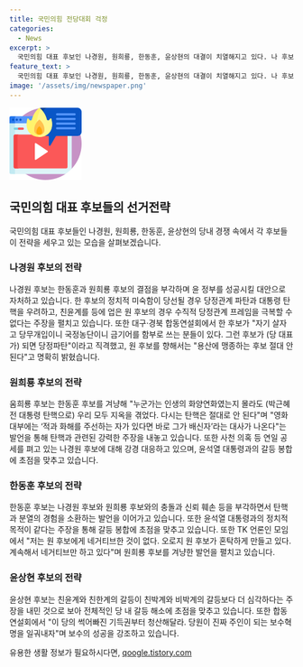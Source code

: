 ```yaml
---
title: 국민의힘 전당대회 걱정
categories:
  - News
excerpt: >
  국민의힘 대표 후보인 나경원, 원희룡, 한동훈, 윤상현의 대결이 치열해지고 있다. 나 후보는 상대 후보들의 결점을 부각하면서 대안으로 자처하고, 원 후보는 한 후보를 겨냥해 검증 공세를 펼치고 있다. 한 후보는 원 후보의 공세에 강경 대응하면서도 윤 대통령과의 관계 정상화를 강조하며 갈등 봉합에 초점을 맞추고 있다. 윤 후보는 친윤계와 친한계의 갈등을 강조하며 당 분열과 후유증을 우려하고 있다. 전당대회를 앞두고 각 후보들은 서로의 취약점과 강점을 드러내며 지지자들의 지지를 끌어모으고 있다.
feature_text: >
  국민의힘 대표 후보인 나경원, 원희룡, 한동훈, 윤상현의 대결이 치열해지고 있다. 나 후보는 상대 후보들의 결점을 부각하면서 대안으로 자처하고, 원 후보는 한 후보를 겨냥해 검증 공세를 펼치고 있다. 한 후보는 원 후보의 공세에 강경 대응하면서도 윤 대통령과의 관계 정상화를 강조하며 갈등 봉합에 초점을 맞추고 있다. 윤 후보는 친윤계와 친한계의 갈등을 강조하며 당 분열과 후유증을 우려하고 있다. 전당대회를 앞두고 각 후보들은 서로의 취약점과 강점을 드러내며 지지자들의 지지를 끌어모으고 있다.
image: '/assets/img/newspaper.png'
---
```


<p><img src="/assets/img/news.png" alt="rentncar 속보" /></p>

<h2 data-ke-size="size26">국민의힘 대표 후보들의 선거전략</h2>

<p data-ke-size="size16">국민의힘 대표 후보들인 나경원, 원희룡, 한동훈, 윤상현의 당내 경쟁 속에서 각 후보들이 전략을 세우고 있는 모습을 살펴보겠습니다.</p>

<h3 data-ke-size="size24">나경원 후보의 전략</h3>

<p data-ke-size="size16">나경원 후보는 한동훈과 원희룡 후보의 결점을 부각하며 윤 정부를 성공시킬 대안으로 자처하고 있습니다. 한 후보의 정치적 미숙함이 당선될 경우 당정관계 파탄과 대통령 탄핵을 우려하고, 친윤계를 등에 업은 원 후보의 경우 수직적 당정관계 프레임을 극복할 수 없다는 주장을 펼치고 있습니다. 또한 대구·경북 합동연설회에서 한 후보가 "자기 살자고 당무개입이니 국정농단이니 금기어를 함부로 쓰는 분들이 있다. 그런 후보가 (당 대표가) 되면 당정파탄"이라고 직격했고, 원 후보를 향해서는 "용산에 맹종하는 후보 절대 안 된다"고 명확히 밝혔습니다.</p>

<h3 data-ke-size="size24">원희룡 후보의 전략</h3>

<p data-ke-size="size16">움희룡 후보는 한동훈 후보를 겨냥해 "누군가는 인생의 화양연화였는지 몰라도 (박근혜 전 대통령 탄핵으로) 우리 모두 지옥을 겪었다. 다시는 탄핵은 절대로 안 된다"며 "영화 대부에는 ‘적과 화해를 주선하는 자가 있다면 바로 그가 배신자’라는 대사가 나온다"는 발언을 통해 탄핵과 관련된 강력한 주장을 내놓고 있습니다. 또한 사천 의혹 등 연일 공세를 펴고 있는 나경원 후보에 대해 강경 대응하고 있으며, 윤석열 대통령과의 갈등 봉합에 초점을 맞추고 있습니다.</p>

<h3 data-ke-size="size24">한동훈 후보의 전략</h3>

<p data-ke-size="size16">한동훈 후보는 나경원 후보와 원희룡 후보와의 충돌과 신뢰 훼손 등을 부각하면서 탄핵과 분열의 경험을 소환하는 발언을 이어가고 있습니다. 또한 윤석열 대통령과의 정치적 목적이 같다는 주장을 통해 갈등 봉합에 초점을 맞추고 있습니다. 또한 TK 언론인 모임에서 "저는 원 후보에게 네거티브한 것이 없다. 오로지 원 후보가 혼탁하게 만들고 있다. 계속해서 네거티브만 하고 있다"며 원희룡 후보를 겨냥한 발언을 펼치고 있습니다.</p>

<h3 data-ke-size="size24">윤상현 후보의 전략</h3>

<p data-ke-size="size16">윤상현 후보는 친윤계와 친한계의 갈등이 친박계와 비박계의 갈등보다 더 심각하다는 주장을 내민 것으로 보아 전체적인 당 내 갈등 해소에 초점을 맞추고 있습니다. 또한 합동연설회에서 "이 당의 썩어빠진 기득권부터 청산해달라. 당원이 진짜 주인이 되는 보수혁명을 일궈내자"며 보수의 성공을 강조하고 있습니다.</p>
유용한 생활 정보가 필요하시다면, <a href="https://qoogle.tistory.com" rel="dofollow">qoogle.tistory.com</a>


